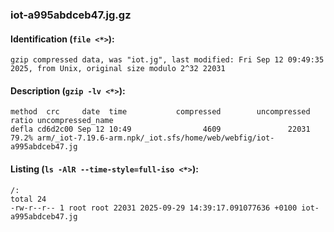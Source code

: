 ### iot-a995abdceb47.jg.gz
#### Identification (`file <*>`):
```
gzip compressed data, was "iot.jg", last modified: Fri Sep 12 09:49:35 2025, from Unix, original size modulo 2^32 22031
```
#### Description (`gzip -lv <*>`):
```
method  crc     date  time           compressed        uncompressed  ratio uncompressed_name
defla cd6d2c00 Sep 12 10:49                4609               22031  79.2% arm/_iot-7.19.6-arm.npk/_iot.sfs/home/web/webfig/iot-a995abdceb47.jg
```
#### Listing (`ls -AlR --time-style=full-iso <*>`):
```
/:
total 24
-rw-r--r-- 1 root root 22031 2025-09-29 14:39:17.091077636 +0100 iot-a995abdceb47.jg
```

